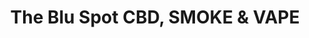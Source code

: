 ---
title: "The Blu Spot CBD, SMOKE & VAPE"
url: /alvin/the-blu-spot-cbd-smoke-and-vape/
shop: e-cigarette
---